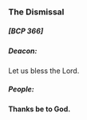 ### The Dismissal
##### [BCP 366]
##### Deacon:
Let us bless the Lord.

##### **People:**
**Thanks be to God.**
